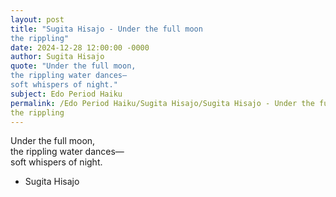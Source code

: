 ```yaml
---
layout: post
title: "Sugita Hisajo - Under the full moon  
the rippling"
date: 2024-12-28 12:00:00 -0000
author: Sugita Hisajo
quote: "Under the full moon,  
the rippling water dances—  
soft whispers of night."
subject: Edo Period Haiku
permalink: /Edo Period Haiku/Sugita Hisajo/Sugita Hisajo - Under the full moon  
the rippling
---
```


Under the full moon,  
the rippling water dances—  
soft whispers of night.

- Sugita Hisajo
